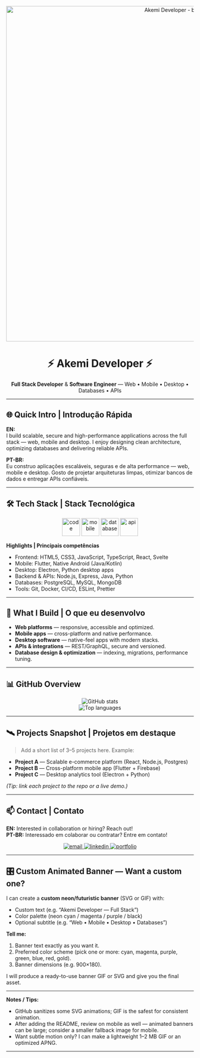 <!-- ===============================
   ⚡ AKEMI DEVELOPER — Animated README
   Bilingual | Futuristic • Neon • Professional
   =============================== -->

<p align="center">
  <!-- Animated banner (replace URL if you want a custom one) -->
  <img src="https://media.giphy.com/media/3oEjI6SIIHBdRxXI40/giphy.gif" alt="Akemi Developer - banner" width="900"/>
</p>

<h1 align="center">⚡ Akemi Developer ⚡</h1>
<p align="center">
  <strong>Full Stack Developer</strong> &amp; <strong>Software Engineer</strong> — Web • Mobile • Desktop • Databases • APIs
</p>

---

## 🌐 Quick Intro | Introdução Rápida

**EN:**  
I build scalable, secure and high-performance applications across the full stack — web, mobile and desktop. I enjoy designing clean architecture, optimizing databases and delivering reliable APIs.

**PT-BR:**  
Eu construo aplicações escaláveis, seguras e de alta performance — web, mobile e desktop. Gosto de projetar arquiteturas limpas, otimizar bancos de dados e entregar APIs confiáveis.

---

## 🛠️ Tech Stack | Stack Tecnológica

<div align="center">
  <!-- Animated micro-icons (GIF examples) -->
  <img src="https://i.gifer.com/origin/6a/6acde0c5cfb2a1a5f0a3f9a6c6b2b8b1.gif" width="48" alt="code" title="Web">
  <img src="https://i.gifer.com/origin/8f/8f8b3b3b89aefc6d3d9d9a4f2b3a6d9d.gif" width="48" alt="mobile" title="Mobile">
  <img src="https://i.gifer.com/origin/7b/7b1b2a3b4c5d6e7f8a9b0c1d2e3f4a5b.gif" width="48" alt="database" title="DB">
  <img src="https://i.gifer.com/origin/4f/4f4f4f4f4f4f4f4f4f4f4f4f4f4f4f4f.gif" width="48" alt="api" title="APIs">
</div>

**Highlights | Principais competências**
- Frontend: HTML5, CSS3, JavaScript, TypeScript, React, Svelte  
- Mobile: Flutter, Native Android (Java/Kotlin)  
- Desktop: Electron, Python desktop apps  
- Backend & APIs: Node.js, Express, Java, Python  
- Databases: PostgreSQL, MySQL, MongoDB  
- Tools: Git, Docker, CI/CD, ESLint, Prettier

---

## 🚀 What I Build | O que eu desenvolvo

- **Web platforms** — responsive, accessible and optimized.  
- **Mobile apps** — cross-platform and native performance.  
- **Desktop software** — native-feel apps with modern stacks.  
- **APIs & integrations** — REST/GraphQL, secure and versioned.  
- **Database design & optimization** — indexing, migrations, performance tuning.

---

## 📊 GitHub Overview

<div align="center">
  <img src="https://github-readme-stats.vercel.app/api?username=Akemiideveloper&show_icons=true&theme=radical" alt="GitHub stats"/><br/>
  <img src="https://github-readme-stats.vercel.app/api/top-langs/?username=Akemiideveloper&layout=compact&theme=radical" alt="Top languages"/>
</div>

---

## 🛰️ Projects Snapshot | Projetos em destaque

> Add a short list of 3–5 projects here. Example:

- **Project A** — Scalable e-commerce platform (React, Node.js, Postgres)  
- **Project B** — Cross-platform mobile app (Flutter + Firebase)  
- **Project C** — Desktop analytics tool (Electron + Python)  

*(Tip: link each project to the repo or a live demo.)*

---

## 📫 Contact | Contato

**EN:** Interested in collaboration or hiring? Reach out!  
**PT-BR:** Interessado em colaborar ou contratar? Entre em contato!

<p align="center">
  <a href="mailto:youremail@email.com">
    <img src="https://img.shields.io/badge/Email-ff2d55?style=for-the-badge&logo=gmail&logoColor=white" alt="email"/>
  </a>
  <a href="https://linkedin.com/in/yourlinkedin" target="_blank">
    <img src="https://img.shields.io/badge/LinkedIn-0A66C2?style=for-the-badge&logo=linkedin&logoColor=white" alt="linkedin"/>
  </a>
  <a href="https://your-portfolio.com" target="_blank">
    <img src="https://img.shields.io/badge/Portfolio-000000?style=for-the-badge&logo=vercel&logoColor=white" alt="portfolio"/>
  </a>
</p>

---

## 🎛️ Custom Animated Banner — Want a custom one?

I can create a **custom neon/futuristic banner** (SVG or GIF) with:
- Custom text (e.g. “Akemi Developer — Full Stack”)
- Color palette (neon cyan / magenta / purple / black)
- Optional subtitle (e.g. “Web • Mobile • Desktop • Databases”)

**Tell me:**  
1. Banner text exactly as you want it.  
2. Preferred color scheme (pick one or more: cyan, magenta, purple, green, blue, red, gold).  
3. Banner dimensions (e.g. 900×180).  

I will produce a ready-to-use banner GIF or SVG and give you the final asset.

---

**Notes / Tips:**  
- GitHub sanitizes some SVG animations; GIF is the safest for consistent animation.  
- After adding the README, review on mobile as well — animated banners can be large; consider a smaller fallback image for mobile.  
- Want subtle motion only? I can make a lightweight 1–2 MB GIF or an optimized APNG.

---

